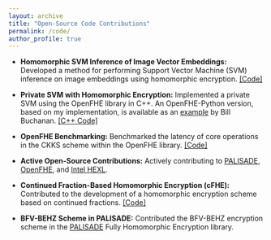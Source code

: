 ```yaml
---
layout: archive
title: "Open-Source Code Contributions"
permalink: /code/
author_profile: true
---
```


* **Homomorphic SVM Inference of Image Vector Embeddings:** Developed a method for performing Support Vector Machine (SVM) inference on image embeddings using homomorphic encryption. <a href="https://github.com/caesaretos/embed-svm-fhe" target="_blank" rel="noopener noreferrer">[Code]</a>

* **Private SVM with Homomorphic Encryption:** Implemented a private SVM using the OpenFHE library in C++. An OpenFHE-Python version, based on my implementation, is available as an <a href="https://github.com/openfheorg/education/tree/main/openfhe_svm" target="_blank" rel="noopener noreferrer">example</a> by Bill Buchanan. <a href="https://github.com/caesaretos/svm-fhe" target="_blank" rel="noopener noreferrer">[C++ Code]</a>

* **OpenFHE Benchmarking:** Benchmarked the latency of core operations in the CKKS scheme within the OpenFHE library. <a href="https://github.com/caesaretos/OpenFHE-Benchmarks" target="_blank" rel="noopener noreferrer">[Code]</a>

* **Active Open-Source Contributions:** Actively contributing to <a href="https://gitlab.com/palisade/palisade-development" target="_blank" rel="noopener noreferrer">PALISADE</a>, <a href="https://github.com/openfheorg/openfhe-development" target="_blank" rel="noopener noreferrer">OpenFHE</a>, and <a href="https://github.com/openfheorg/openfhe-hexl" target="_blank" rel="noopener noreferrer">Intel HEXL</a>.

* **Continued Fraction-Based Homomorphic Encryption (cFHE):** Contributed to the development of a homomorphic encryption scheme based on continued fractions. <a href="https://github.com/heewon-chung/cfhe" target="_blank" rel="noopener noreferrer">[Code]</a>

* **BFV-BEHZ Scheme in PALISADE:** Contributed the BFV-BEHZ encryption scheme in the <a href="https://palisade-crypto.org/" target="_blank" rel="noopener noreferrer">PALISADE</a> Fully Homomorphic Encryption library.

